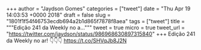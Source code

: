 
+++
author = "Jaydson Gomes"
categories = ["tweet"]
date = "Thu Apr 19 14:03:53 +0000 2018"
draft = false
slug = "1801f1f54f46753ecdb694a2b1d865f7878f8aea"
tags = ["tweet"]
title = """Edição 241 da Weekly no a..."""
tweet = true
micro = true
tweet_url = "https://twitter.com/jaydson/status/986968630897315840"
+++
Edição 241 da Weekly no ar!
👇👇👇 https://t.co/SHVqJb8J2N

